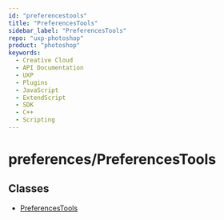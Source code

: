 ```yaml
---
id: "preferencestools"
title: "PreferencesTools"
sidebar_label: "PreferencesTools"
repo: "uxp-photoshop"
product: "photoshop"
keywords:
  - Creative Cloud
  - API Documentation
  - UXP
  - Plugins
  - JavaScript
  - ExtendScript
  - SDK
  - C++
  - Scripting
---
```


# preferences/PreferencesTools

## Classes

- [PreferencesTools](/ps_reference/classes/preferences/preferencestools/)
